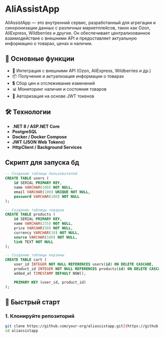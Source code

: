 # AliAssistApp

AliAssistApp — это внутренний сервис, разработанный для агрегации и синхронизации данных с различных маркетплейсов, таких как Ozon, AliExpress, Wildberries и другие. Он обеспечивает централизованное взаимодействие с внешними API и предоставляет актуальную информацию о товарах, ценах и наличии.

## 🧩 Основные функции

- 🔄 Интеграция с внешними API (Ozon, AliExpress, Wildberries и др.)
- 📦 Получение и актуализация информации о товарах
- 💲 Сбор цен и отслеживание изменений
- 📊 Мониторинг наличия и состояния товаров
- 🔐 Авторизация на основе JWT токенов

## 🛠️ Технологии

- **.NET 8 / ASP.NET Core**
- **PostgreSQL**
- **Docker / Docker Compose**
- **JWT (JSON Web Tokens)**
- **HttpClient / Background Services**

## Скрипт для запуска бд
```sql
-- Создание таблицы пользователей
CREATE TABLE users (
    id SERIAL PRIMARY KEY,
    name VARCHAR(100) NOT NULL,
    email VARCHAR(100) UNIQUE NOT NULL,
    password VARCHAR(100) NOT NULL
);

-- Создание таблицы товаров
CREATE TABLE products (
    id SERIAL PRIMARY KEY,
    name VARCHAR(255) NOT NULL,
    price VARCHAR(50) NOT NULL,
    currency VARCHAR(10) NOT NULL,
    source VARCHAR(100) NOT NULL,
    link TEXT NOT NULL
);

-- Создание таблицы корзины
CREATE TABLE cart (
    user_id INTEGER NOT NULL REFERENCES users(id) ON DELETE CASCADE,
    product_id INTEGER NOT NULL REFERENCES products(id) ON DELETE CASCADE,
    added_at TIMESTAMP DEFAULT NOW(),

    PRIMARY KEY (user_id, product_id)
);
```

## 🚀 Быстрый старт

### 1. Клонируйте репозиторий

```bash
git clone https://github.com/your-org/aliassistapp.git](https://github.com/niyaz121221324/AliAssistBackend.git
cd aliassistapp
